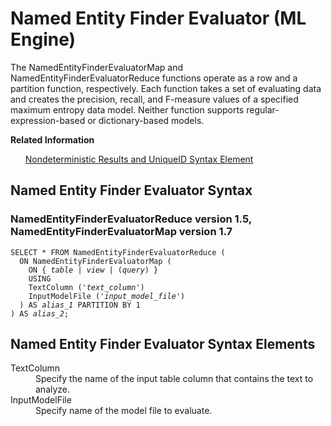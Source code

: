 <div class="nested0" aria-labelledby="ariaid-title1" topicindex="1" topicid="mdm1507649775932" id="mdm1507649775932"><h1 class="title topictitle1" id="ariaid-title1">Named Entity Finder Evaluator (ML Engine)</h1><div class="body conbody">
<p class="p">The NamedEntityFinderEvaluatorMap and NamedEntityFinderEvaluatorReduce functions operate as a row and a partition function, respectively. Each function takes a set of evaluating data and creates the precision, recall, and F-measure values of a specified maximum entropy data model. Neither function supports regular-expression-based or dictionary-based models.</p></div><div class="related-links"><div class="linklistheader"><p></p><b>Related Information</b></div>
<ul class="linklist linklist relinfo"><div class="linklistmember"><a href="qym1549987102806.md">Nondeterministic Results and UniqueID Syntax Element</a></div></ul></div><div class="topic reference nested1" aria-labelledby="ariaid-title2" topicindex="2" topicid="rio1507649945137" xml:lang="en-us" lang="en-us" id="rio1507649945137">
<h2 class="title topictitle2" id="ariaid-title2">Named Entity Finder Evaluator Syntax</h2><div class="body refbody"><div class="section" id="rio1507649945137__section_N1000E_N1000C_N10001">
<h3 class="title sectiontitle">NamedEntityFinderEvaluatorReduce version <span>1.5</span>, NamedEntityFinderEvaluatorMap version <span>1.7</span></h3><pre class="pre codeblock" xml:space="preserve"><code>SELECT * FROM NamedEntityFinderEvaluatorReduce (
  ON NamedEntityFinderEvaluatorMap (
    <span>ON { <var class="keyword varname">table</var> | <var class="keyword varname">view</var> | (<var class="keyword varname">query</var>) }</span>
    USING
    TextColumn ('<var class="keyword varname">text_column</var>')
    InputModelFile ('<var class="keyword varname">input_model_file</var>')
  ) AS <var class="keyword varname">alias_1</var> PARTITION BY 1
) AS <var class="keyword varname">alias_2</var>;</code></pre></div></div></div><div class="topic reference nested1" aria-labelledby="ariaid-title3" topicindex="3" topicid="aui1507650041468" xml:lang="en-us" lang="en-us" id="aui1507650041468">
<h2 class="title topictitle2" id="ariaid-title3">Named Entity Finder Evaluator Syntax Elements</h2><div class="body refbody"><div class="section" id="aui1507650041468__section_N10011_N1000E_N10001"><dl class="dl parml"><dt class="dt pt dlterm">TextColumn</dt><dd class="dd pd">Specify the name of the input table column that contains the text to analyze.</dd><dt class="dt pt dlterm">InputModelFile</dt><dd class="dd pd">Specify name of the model file to evaluate.</dd></dl></div></div></div></div>
